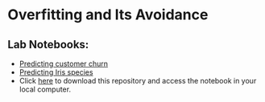 # Overfitting and Its Avoidance

## Lab Notebooks:

- [Predicting customer churn](Predicting_Customer_Churn.ipynb)
- [Predicting Iris species](Predicting_Iris_Species.ipynb)
- Click [here](https://github.com/josecarlosgt/Data-Processing-and-Analytics/archive/refs/heads/lab-activities-11-overfitting.zip) to download this repository and access the notebook in your local computer.

